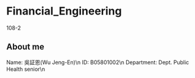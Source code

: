 # Financial_Engineering
108-2
## About me 
Name: 吳証恩(Wu Jeng-En)\n
ID: B05801002\n
Department: Dept. Public Health senior\n
